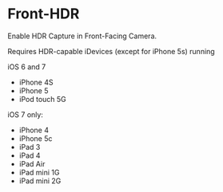 Front-HDR
=========

Enable HDR Capture in Front-Facing Camera.

Requires HDR-capable iDevices (except for iPhone 5s) running

iOS 6 and 7
- iPhone 4S
- iPhone 5
- iPod touch 5G

iOS 7 only:
- iPhone 4
- iPhone 5c
- iPad 3
- iPad 4
- iPad Air
- iPad mini 1G
- iPad mini 2G
